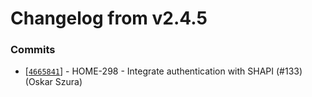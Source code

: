 # Changelog from v2.4.5
### Commits
* [[`4665841`](http://github.com/smart-evolution/shapi/commit/46658413f097c459ada623a18fab4406f1faa787)] - HOME-298 - Integrate authentication with SHAPI (#133) (Oskar Szura)